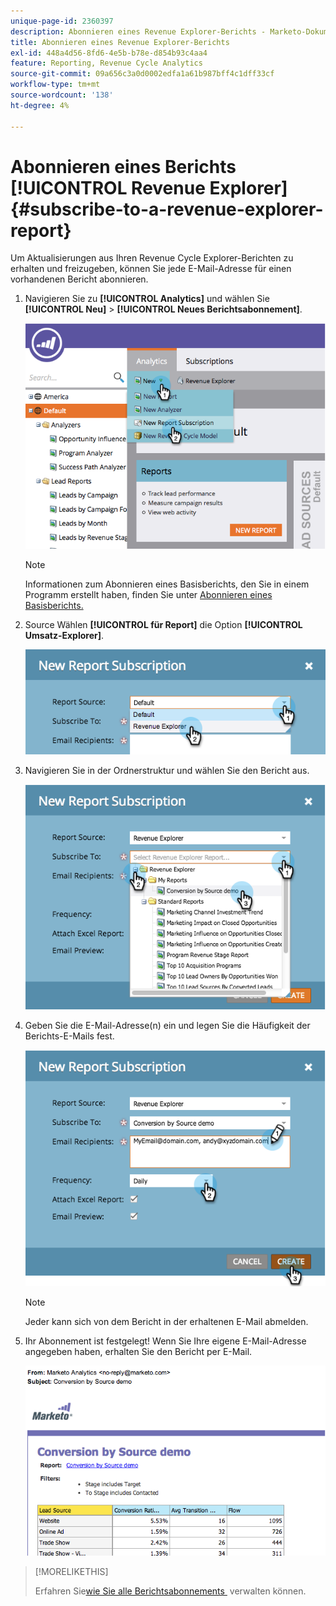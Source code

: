 ```yaml
---
unique-page-id: 2360397
description: Abonnieren eines Revenue Explorer-Berichts - Marketo-Dokumente - Produktdokumentation
title: Abonnieren eines Revenue Explorer-Berichts
exl-id: 448a4d56-8fd6-4e5b-b78e-d854b93c4aa4
feature: Reporting, Revenue Cycle Analytics
source-git-commit: 09a656c3a0d0002edfa1a61b987bff4c1dff33cf
workflow-type: tm+mt
source-wordcount: '138'
ht-degree: 4%

---
```


# Abonnieren eines Berichts [!UICONTROL Revenue Explorer] {#subscribe-to-a-revenue-explorer-report}

Um Aktualisierungen aus Ihren Revenue Cycle Explorer-Berichten zu erhalten und freizugeben, können Sie jede E-Mail-Adresse für einen vorhandenen Bericht abonnieren.

1. Navigieren Sie zu **[!UICONTROL Analytics]** und wählen Sie **[!UICONTROL Neu]** > **[!UICONTROL Neues Berichtsabonnement]**.

   ![](assets/image2014-9-17-12-3a46-3a20.png)

   >[!NOTE]
   >
   >Informationen zum Abonnieren eines Basisberichts, den Sie in einem Programm erstellt haben, finden Sie unter [Abonnieren eines Basisberichts.](/help/marketo/product-docs/reporting/basic-reporting/report-subscriptions/subscribe-to-a-basic-report.md)

1. Source Wählen **[!UICONTROL für Report]** die Option **[!UICONTROL Umsatz-Explorer]**.

   ![](assets/image2014-9-17-12-3a47-3a11.png)

1. Navigieren Sie in der Ordnerstruktur und wählen Sie den Bericht aus.

   ![](assets/image2014-9-17-12-3a47-3a17.png)

1. Geben Sie die E-Mail-Adresse(n) ein und legen Sie die Häufigkeit der Berichts-E-Mails fest.

   ![](assets/image2014-9-17-12-3a47-3a22.png)

   >[!NOTE]
   >
   >Jeder kann sich von dem Bericht in der erhaltenen E-Mail abmelden.

1. Ihr Abonnement ist festgelegt! Wenn Sie Ihre eigene E-Mail-Adresse angegeben haben, erhalten Sie den Bericht per E-Mail.

   ![](assets/image2014-9-17-12-3a47-3a54.png)

>[!MORELIKETHIS]
>
>Erfahren Sie[&#x200B; wie Sie alle Berichtsabonnements &#x200B;](/help/marketo/product-docs/reporting/basic-reporting/report-subscriptions/manage-report-subscriptions.md) verwalten können.

